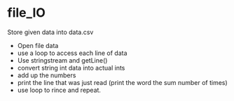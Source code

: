 # file_IO

Store given data into data.csv

- Open file data
- use a loop to access each line of data
- Use stringstream and getLine()
- convert string int data into actual ints
- add up the numbers
- print the line that was just read (print the word the sum number of times)
- use loop to rince and repeat.
